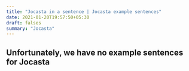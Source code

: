 ```yaml
---
title: "Jocasta in a sentence | Jocasta example sentences"
date: 2021-01-20T19:57:50+05:30
draft: falses
summary: "Jocasta"
---
```

## Unfortunately, we have no example sentences for Jocasta                 
